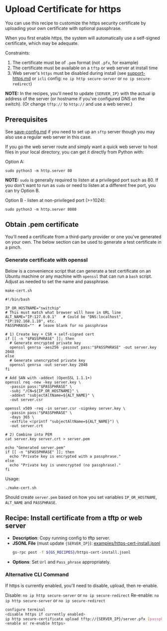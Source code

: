 # Upload Certificate for https

You can use this recipe to customize the https security certificate by uploading your own certificate with optional passphrase.

When you first enable https, the system will automatically use a self-signed certificate, which may be adequate.

Constraints:
1. The certificate must be of `.pem` format (not `.pfx`, for example)
2. The certificate must be available on a `tftp` or web server at install time
3. Web server's `https` must be disabled during install (see [support-https.md](support-https.md) or `icli` config: `no ip http secure-server` or `no ip secure-redirect`)

**NOTE:** In the recipes, you'll need to update `{SERVER_IP}` with the actual ip address of the server (or hostname if you've configured DNS on the switch). (Or change `tftp://` to `http://` and use a web server.)

## Prerequisites

See [save-config.md](save-config.md) if you need to set up an `sftp` server though you may also use a regular web server in this case.

If you go the web server route and simply want a quick web server to host files in your local directory, you can get it directly from Python with:

Option A:

```
sudo python3 -m http.server 80
```

**NOTE:** `sudo` is generally required to listen at a privileged port such as 80. If you don't want to run as `sudo` or need to listen at a different free port, you can try Option B.

Option B - listen at non-privileged port (>=1024):

```
sudo python3 -m http.server 8080
```

## Obtain .pem certificate

You'll need a certificate from a third-party provider or one you've generated on your own. The below section can be used to generate a test certificate in a pinch.

### Generate certificate with openssl

Below is a convenience script that can generate a test certificate on an Ubuntu machine or any machine with `openssl` that can run a `bash` script. Adjust as needed to set the name and passphrase.

`make-cert.sh`

```
#!/bin/bash

IP_OR_HOSTNAME="switchip"
# This must match what browser will have in URL line
ALT_NAME="IP:127.0.0.1"   # Could be "DNS:localhost", "IP:192.168.1.10", etc.
PASSPHRASE=""  # leave blank for no passphrase

# 1) Create key + CSR + self-signed cert
if [[ -n "$PASSPHRASE" ]]; then
  # Generate encrypted private key
  openssl genrsa -aes256 -passout pass:"$PASSPHRASE" -out server.key 2048
else
  # Generate unencrypted private key
  openssl genrsa -out server.key 2048
fi

# Add SAN with -addext (OpenSSL 1.1.1+)
openssl req -new -key server.key \
  -passin pass:"$PASSPHRASE" \
  -subj "/CN=${IP_OR_HOSTNAME}" \
  -addext "subjectAltName=${ALT_NAME}" \
  -out server.csr

openssl x509 -req -in server.csr -signkey server.key \
  -passin pass:"$PASSPHRASE" \
  -days 365 \
  -extfile <(printf "subjectAltName=${ALT_NAME}") \
  -out server.crt

# 2) Combine into PEM
cat server.key server.crt > server.pem

echo "Generated server.pem"
if [[ -n "$PASSPHRASE" ]]; then
  echo "Private key is encrypted with a passphrase."
else
  echo "Private key is unencrypted (no passphrase)."
fi
```

Usage:

```
./make-cert.sh
```

Should create `server.pem` based on how you set variables `IP_OR_HOSTNAME`, `ALT_NAME` and `PASSPHRASE`.

## Recipe: Install certificate from a tftp or web server

- **Description**: Copy running config to tftp server.
- **JSONL File** (must update `{SERVER_IP}`): [examples/https-cert-install.jsonl](examples/https-cert-install.jsonl)
  ```bash
  gs-rpc post -f ${GS_RECIPES}/https-cert-install.jsonl
  ```
- **Options**: Set `Url` and `Pass_phrase` appropriately.

### Alternative CLI Command

If https is currently enabled, you'll need to disable, upload, then re-enable.

Disable: `no ip http secure-server` or `no ip secure-redirect`
Re-enable: `no ip http secure-server` or `no ip secure-redirect`

```bash
configure terminal
<disable https if currently enabled>
ip http secure-certificate upload tftp://{SERVER_IP}/server.pfx [passphrase]
<enable or re-enable https>
```
